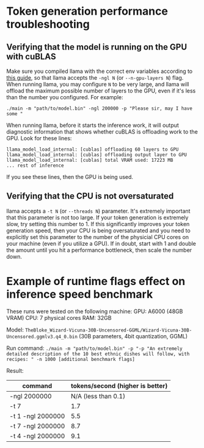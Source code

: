 # Token generation performance troubleshooting

## Verifying that the model is running on the GPU with cuBLAS
Make sure you compiled llama with the correct env variables according to [this guide](../README.md#cublas), so that llama accepts the `-ngl N` (or `--n-gpu-layers N`) flag. When running llama, you may configure `N` to be very large, and llama will offload the maximum possible number of layers to the GPU, even if it's less than the number you configured. For example:
```shell
./main -m "path/to/model.bin" -ngl 200000 -p "Please sir, may I have some "
```

When running llama, before it starts the inference work, it will output diagnostic information that shows whether cuBLAS is offloading work to the GPU. Look for these lines:
```shell
llama_model_load_internal: [cublas] offloading 60 layers to GPU
llama_model_load_internal: [cublas] offloading output layer to GPU
llama_model_load_internal: [cublas] total VRAM used: 17223 MB
... rest of inference
```

If you see these lines, then the GPU is being used.

## Verifying that the CPU is not oversaturated
llama accepts a `-t N` (or `--threads N`) parameter. It's extremely important that this parameter is not too large. If your token generation is extremely slow, try setting this number to 1. If this significantly improves your token generation speed, then your CPU is being oversaturated and you need to explicitly set this parameter to the number of the physicial CPU cores on your machine (even if you utilize a GPU). If in doubt, start with 1 and double the amount until you hit a performance bottleneck, then scale the number down.

# Example of runtime flags effect on inference speed benchmark
These runs were tested on the following machine:
GPU: A6000 (48GB VRAM)
CPU: 7 physical cores
RAM: 32GB

Model: `TheBloke_Wizard-Vicuna-30B-Uncensored-GGML/Wizard-Vicuna-30B-Uncensored.ggmlv3.q4_0.bin` (30B parameters, 4bit quantization, GGML)

Run command: `./main -m "path/to/model.bin" -p "-p "An extremely detailed description of the 10 best ethnic dishes will follow, with recipes: " -n 1000 [additional benchmark flags]`

Result:

| command | tokens/second (higher is better) |
| - | - |
| -ngl 2000000 | N/A (less than 0.1) |
| -t 7 | 1.7 |
| -t 1 -ngl 2000000 | 5.5 |
| -t 7 -ngl 2000000 | 8.7 |
| -t 4 -ngl 2000000 | 9.1 |

